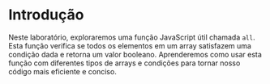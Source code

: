 # Introdução

Neste laboratório, exploraremos uma função JavaScript útil chamada `all`. Esta função verifica se todos os elementos em um array satisfazem uma condição dada e retorna um valor booleano. Aprenderemos como usar esta função com diferentes tipos de arrays e condições para tornar nosso código mais eficiente e conciso.
